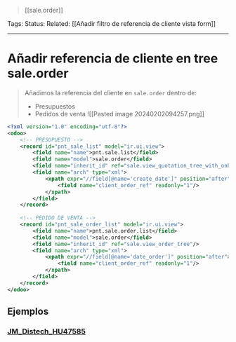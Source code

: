 > [[sale.order]]

Tags:
Status: 
Related: [[Añadir filtro de referencia de cliente vista form]]

___

# Añadir referencia de cliente en tree sale.order

> Añadimos la referencia del cliente en `sale.order` dentro de:
> - Presupuestos
> - Pedidos de venta
![[Pasted image 20240202094257.png]]

```xml
<?xml version="1.0" encoding="utf-8"?>  
<odoo>  
	<!-- PRESUPUESTO -->
    <record id="pnt_sale_list" model="ir.ui.view">  
        <field name="name">pnt.sale.list</field>  
        <field name="model">sale.order</field>  
        <field name="inherit_id" ref="sale.view_quotation_tree_with_onboarding"/>  
        <field name="arch" type="xml">  
            <xpath expr="//field[@name='create_date']" position="after">  
                <field name="client_order_ref" readonly="1"/>  
            </xpath>  
        </field>  
    </record>  
    
	<!-- PEDIDO DE VENTA -->
    <record id="pnt_sale_order_list" model="ir.ui.view">  
        <field name="name">pnt.sale.order.list</field>  
        <field name="model">sale.order</field>  
        <field name="inherit_id" ref="sale.view_order_tree"/>  
        <field name="arch" type="xml">  
            <xpath expr="//field[@name='date_order']" position="after">  
                <field name="client_order_ref" readonly="1"/>  
            </xpath>  
        </field>  
    </record>  
</odoo>
```

## Ejemplos
### [JM_Distech_HU47585]()